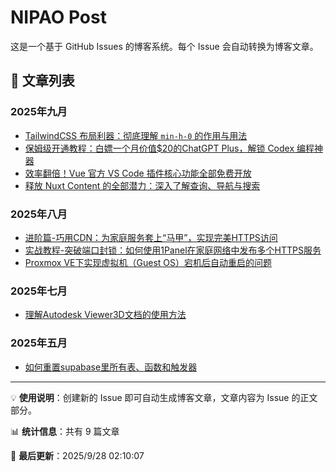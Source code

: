 # NIPAO Post

这是一个基于 GitHub Issues 的博客系统。每个 Issue 会自动转换为博客文章。

## 📝 文章列表

### 2025年九月

- [TailwindCSS 布局利器：彻底理解 `min-h-0` 的作用与用法](https://blog.nipao.com/post/tailwindcss-layout-tool-thoroughly-understand-the-functions-and-usage-of-min-h-0)
- [保姆级开通教程：白嫖一个月价值$20的ChatGPT Plus，解锁 Codex 编程神器](https://blog.nipao.com/post/nanny-level-opening-tutorial-get-a-free-chatgpt-plus-worth-20-per-month-unlocking-codex-programming-artifact)
- [效率翻倍！Vue 官方 VS Code 插件核心功能全部免费开放](https://blog.nipao.com/post/double-the-efficiency)
- [释放 Nuxt Content 的全部潜力：深入了解查询、导航与搜索](https://blog.nipao.com/post/unlock-the-full-potential-of-nuxt-content-in-depth-knowledge-of-query-navigation-and-search)

### 2025年八月

- [进阶篇-巧用CDN：为家庭服务套上“马甲”，实现完美HTTPS访问](https://blog.nipao.com/post/advanced-chapter-clever-cdn-put-a-vas-on-family-services-to-achieve-perfect-https-access)
- [实战教程-突破端口封锁：如何使用1Panel在家庭网络中发布多个HTTPS服务](https://blog.nipao.com/post/practical-tutorial-breakthrough-of-port-blockade-how-to-use-1panel-to-publish-multiple-https-services-on-your-home-network)
- [Proxmox VE下实现虚拟机（Guest OS）宕机后自动重启的问题](https://blog.nipao.com/post/proxmox-ve-implementing-automatic-restart-after-the-virtual-machine-guest-os-is-down)

### 2025年七月

- [理解Autodesk Viewer3D文档的使用方法](https://blog.nipao.com/post/understand-how-to-use-autodesk-viewer3d-documents)

### 2025年五月

- [如何重置supabase里所有表、函数和触发器](https://blog.nipao.com/post/how-to-reset-all-tables-functions-and-triggers-in-supabase)

---

💡 **使用说明**：创建新的 Issue 即可自动生成博客文章，文章内容为 Issue 的正文部分。

📊 **统计信息**：共有 9 篇文章

🔄 **最后更新**：2025/9/28 02:10:07

